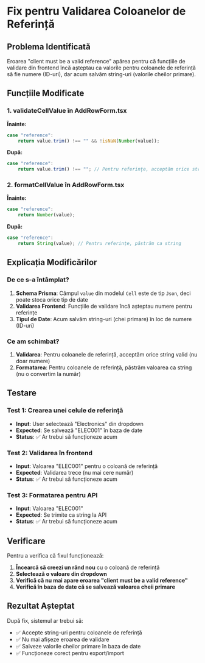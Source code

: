 <!-- @format -->

# Fix pentru Validarea Coloanelor de Referință

## Problema Identificată

Eroarea "client must be a valid reference" apărea pentru că funcțiile de
validare din frontend încă așteptau ca valorile pentru coloanele de referință să
fie numere (ID-uri), dar acum salvăm string-uri (valorile cheilor primare).

## Funcțiile Modificate

### 1. validateCellValue în AddRowForm.tsx

**Înainte:**

```typescript
case "reference":
    return value.trim() !== "" && !isNaN(Number(value));
```

**După:**

```typescript
case "reference":
    return value.trim() !== ""; // Pentru referințe, acceptăm orice string valid
```

### 2. formatCellValue în AddRowForm.tsx

**Înainte:**

```typescript
case "reference":
    return Number(value);
```

**După:**

```typescript
case "reference":
    return String(value); // Pentru referințe, păstrăm ca string
```

## Explicația Modificărilor

### De ce s-a întâmplat?

1. **Schema Prisma**: Câmpul `value` din modelul `Cell` este de tip `Json`, deci
   poate stoca orice tip de date
2. **Validarea Frontend**: Funcțiile de validare încă așteptau numere pentru
   referințe
3. **Tipul de Date**: Acum salvăm string-uri (chei primare) în loc de numere
   (ID-uri)

### Ce am schimbat?

1. **Validarea**: Pentru coloanele de referință, acceptăm orice string valid (nu
   doar numere)
2. **Formatarea**: Pentru coloanele de referință, păstrăm valoarea ca string (nu
   o convertim la număr)

## Testare

### Test 1: Crearea unei celule de referință

- **Input**: User selectează "Electronics" din dropdown
- **Expected**: Se salvează "ELEC001" în baza de date
- **Status**: ✅ Ar trebui să funcționeze acum

### Test 2: Validarea în frontend

- **Input**: Valoarea "ELEC001" pentru o coloană de referință
- **Expected**: Validarea trece (nu mai cere număr)
- **Status**: ✅ Ar trebui să funcționeze acum

### Test 3: Formatarea pentru API

- **Input**: Valoarea "ELEC001"
- **Expected**: Se trimite ca string la API
- **Status**: ✅ Ar trebui să funcționeze acum

## Verificare

Pentru a verifica că fixul funcționează:

1. **Încearcă să creezi un rând nou** cu o coloană de referință
2. **Selectează o valoare din dropdown**
3. **Verifică că nu mai apare eroarea "client must be a valid reference"**
4. **Verifică în baza de date că se salvează valoarea cheii primare**

## Rezultat Așteptat

După fix, sistemul ar trebui să:

- ✅ Accepte string-uri pentru coloanele de referință
- ✅ Nu mai afișeze eroarea de validare
- ✅ Salveze valorile cheilor primare în baza de date
- ✅ Funcționeze corect pentru export/import
